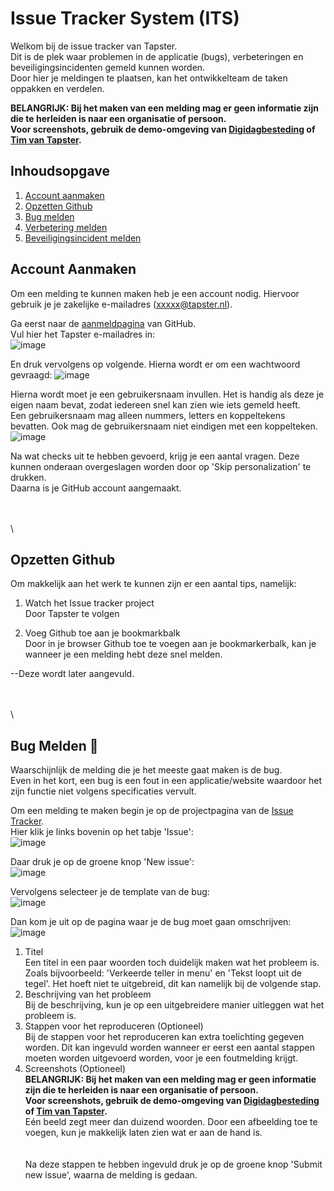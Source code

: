 # Issue Tracker System (ITS)
Welkom bij de issue tracker van Tapster.\
Dit is de plek waar problemen in de applicatie (bugs), verbeteringen en beveiligingsincidenten gemeld kunnen worden.\
Door hier je meldingen te plaatsen, kan het ontwikkelteam de taken oppakken en verdelen.

**BELANGRIJK: Bij het maken van een melding mag er geen informatie zijn die te herleiden is naar een organisatie of persoon.**\
**Voor screenshots, gebruik de demo-omgeving van <a href="https://demo.digidagbesteding.nl/">Digidagbesteding</a> of <a href="https://demo.timvantapster.nl/">Tim van Tapster</a>.**

## Inhoudsopgave
1. [Account aanmaken](#account-aanmaken)
2. [Opzetten Github](#opzetten-github)
3. [Bug melden](#bug-melden)
4. [Verbetering melden](#third-example)
5. [Beveiligingsincident melden](#fourth-examplehttpwwwfourthexamplecom)

## Account Aanmaken
Om een melding te kunnen maken heb je een account nodig. Hiervoor gebruik je je zakelijke e-mailadres (xxxxx@tapster.nl). 

Ga eerst naar de <a href="https://github.com/signup?source=login">aanmeldpagina</a> van GitHub.\
Vul hier het Tapster e-mailadres in:\
![image](https://github.com/tapsterbv/issue-tracker/assets/59312427/3ac2ca01-d626-47a1-9d71-69b0d8a5c169)

En druk vervolgens op volgende. Hierna wordt er om een wachtwoord gevraagd: 
![image](https://github.com/tapsterbv/issue-tracker/assets/59312427/767bc234-67fa-42f5-8d90-edcd097bf5d0)


Hierna wordt moet je een gebruikersnaam invullen. Het is handig als deze je eigen naam bevat, zodat iedereen snel kan zien wie iets gemeld heeft.\
Een gebruikersnaam mag alleen nummers, letters en koppeltekens bevatten. Ook mag de gebruikersnaam niet eindigen met een koppelteken.\
![image](https://github.com/tapsterbv/issue-tracker/assets/59312427/a61af429-2ff2-4cc2-afb8-0d8f883839ec)

Na wat checks uit te hebben gevoerd, krijg je een aantal vragen. Deze kunnen onderaan overgeslagen worden door op 'Skip personalization' te drukken.\
Daarna is je GitHub account aangemaakt.

\
\
\

## Opzetten Github
Om makkelijk aan het werk te kunnen zijn er een aantal tips, namelijk:

1. Watch het Issue tracker project\
Door Tapster te volgen

2. Voeg Github toe aan je bookmarkbalk\
Door in je browser Github toe te voegen aan je bookmarkerbalk, kan je wanneer je een melding hebt deze snel melden.

--Deze wordt later aangevuld.

\
\
\

## Bug Melden 🐞
Waarschijnlijk de melding die je het meeste gaat maken is de bug.\
Even in het kort, een bug is een fout in een applicatie/website waardoor het zijn functie niet volgens specificaties vervult.

Om een melding te maken begin je op de projectpagina van de <a href="https://github.com/tapsterbv/issue-tracker">Issue Tracker</a>.\
Hier klik je links bovenin op het tabje 'Issue':\
![image](https://github.com/tapsterbv/issue-tracker/assets/59312427/9ad0be5a-526b-4d99-98ba-95eb24ed3b2c)

Daar druk je op de groene knop 'New issue':\
![image](https://github.com/tapsterbv/issue-tracker/assets/59312427/99e2ce1d-e6d6-462c-97cd-78b9cfe4f6eb)

Vervolgens selecteer je de template van de bug:\
![image](https://github.com/tapsterbv/issue-tracker/assets/59312427/37db53b5-76ed-496c-920b-bf3e0bfdc2cc)

Dan kom je uit op de pagina waar je de bug moet gaan omschrijven:\
![image](https://github.com/tapsterbv/issue-tracker/assets/59312427/df10305e-dc99-4291-9604-a956aa410440)

1. Titel\
Een titel in een paar woorden toch duidelijk maken wat het probleem is. Zoals bijvoorbeeld: 'Verkeerde teller in menu' en 'Tekst loopt uit de tegel'. Het hoeft niet te uitgebreid, dit kan namelijk bij de volgende stap.
2. Beschrijving van het probleem\
Bij de beschrijving, kun je op een uitgebreidere manier uitleggen wat het probleem is.
3. Stappen voor het reproduceren (Optioneel)\
Bij de stappen voor het reproduceren kan extra toelichting gegeven worden. Dit kan ingevuld worden wanneer er eerst een aantal stappen moeten worden uitgevoerd worden, voor je een foutmelding krijgt.
4. Screenshots (Optioneel)\
**BELANGRIJK: Bij het maken van een melding mag er geen informatie zijn die te herleiden is naar een organisatie of persoon.**\
**Voor screenshots, gebruik de demo-omgeving van <a href="https://demo.digidagbesteding.nl/">Digidagbesteding</a> of <a href="https://demo.timvantapster.nl/">Tim van Tapster</a>.**\
Eén beeld zegt meer dan duizend woorden. Door een afbeelding toe te voegen, kun je makkelijk laten zien wat er aan de hand is.\
\
\
Na deze stappen te hebben ingevuld druk je op de groene knop 'Submit new issue', waarna de melding is gedaan.

